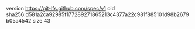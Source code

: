 version https://git-lfs.github.com/spec/v1
oid sha256:d581a2ca92985f177289271865213c4377a22c981f885101d98b2679b05a4542
size 43
